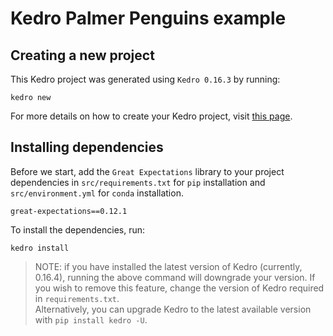 # Kedro Palmer Penguins example

## Creating a new project

This Kedro project was generated using `Kedro 0.16.3` by running:
```
kedro new
```
For more details on how to create your Kedro project, visit [this page](https://kedro.readthedocs.io/en/stable/02_get_started/04_new_project.html).


## Installing dependencies
Before we start, add the `Great Expectations` library to your project dependencies in `src/requirements.txt` for `pip` installation and `src/environment.yml` for `conda` installation.
```
great-expectations==0.12.1
```

To install the dependencies, run:
```
kedro install
```
> NOTE: if you have installed the latest version of Kedro (currently, 0.16.4), running the above command will downgrade your version. If you wish to remove this feature, change the version of Kedro required in `requirements.txt`.  
> Alternatively, you can upgrade Kedro to the latest available version with `pip install kedro -U`.  